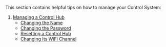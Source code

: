 This section contains helpful tips on how to manage your Control System:

1. [Managing a Control Hub](Managing-a-Control-Hub)
    * [Changing the Name](Managing-a-Control-Hub#Changing-the-Name)
    * [Changing the Password](Managing-a-Control-Hub#Changing-the-Password)
    * [Resetting a Control Hub]()
    * [Changing Its WiFi Channel](Managing-a-Control-Hub#Changing-the-WiFi-Channel)


